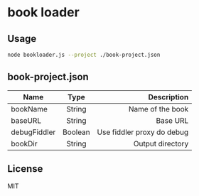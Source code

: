 # book loader

## Usage

```bash
node bookloader.js --project ./book-project.json
```

## book-project.json

| Name         | Type    | Description |
|--------------|:-------:|------------:|
| bookName     | String  | Name of the book |
| baseURL      | String  | Base URL |
| debugFiddler | Boolean | Use fiddler proxy do debug |
| bookDir      | String  | Output directory |

## License

MIT